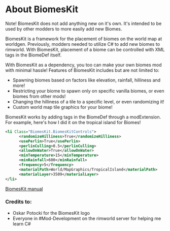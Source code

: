 # About BiomesKit
Note! BiomesKit does not add anything new on it's own. It's intended to be used by other modders to more easily add new Biomes.

BiomesKit is a framework for the placement of biomes on the world map at worldgen. Previously, modders needed to utilize C# to add new biomes to rimworld. With BiomesKit, placement of a biome can be controlled with XML tags in the BiomeDef itself.

With BiomesKit as a dependency, you too can make your own biomes mod with minimal hassle! Features of BiomesKit includes but are not limited to:
* Spawning biomes based on factors like elevation, rainfall, hilliness and more!
* Restricting your biome to spawn only on specific vanilla biomes, or even biomes from other mods!
* Changing the hilliness of a tile to a specific level, or even randomizing it!
* Custom world map tile graphics for your biome!

BiomesKit works by adding tags in the BiomeDef through a modExtension. For example, here's how I did it on the tropical island for Biomes!
```xml
<li Class="BiomesKit.BiomesKitControls">
      <randomizeHilliness>True</randomizeHilliness>
      <usePerlin>True</usePerlin>
      <perlinCulling>0.5</perlinCulling>
      <allowOnWater>True</allowOnWater>
      <minTemperature>15</minTemperature>
      <minRainfall>600</minRainfall>
      <frequency>5</frequency>
      <materialPath>World/MapGraphics/TropicalIsland</materialPath>
      <materialLayer>3509</materialLayer>
</li>
```
[BiomesKit manual](https://steamcommunity.com/linkfilter/?url=https://github.com/biomes-team/BiomesKit/wiki)

### Credits to:
- Oskar Potocki for the BiomesKit logo
- Everyone in #Mod-Development on the rimworld server for helping me learn C#
